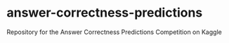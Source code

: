 # answer-correctness-predictions
Repository for the Answer Correctness Predictions Competition on Kaggle
